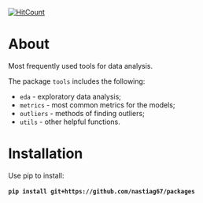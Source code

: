 [![HitCount](http://hits.dwyl.com/nastiag67/https://githubcom/nastiag67/packages.svg)](http://hits.dwyl.com/nastiag67/https://githubcom/nastiag67/packages)

# About

Most frequently used tools for data analysis.

The package `tools` includes the following:
- `eda` - exploratory data analysis;
- `metrics` - most common metrics for the models;
- `outliers` - methods of finding outliers;
- `utils` - other helpful functions.


# Installation 

Use pip to install:
<br>
<br>
__`pip install git+https://github.com/nastiag67/packages`__
